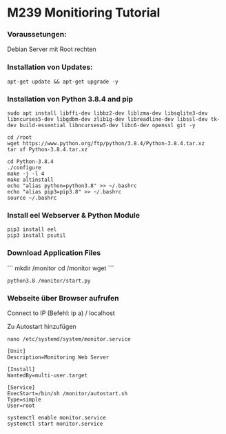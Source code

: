 <h1>M239 Monitioring Tutorial </h1>


<h3>Voraussetungen: </h3>
Debian Server mit Root rechten


<h3>Installation von Updates: </h3>

```
apt-get update && apt-get upgrade -y
```


<h3>Installation von Python 3.8.4 and pip </h3>

```
sudo apt install libffi-dev libbz2-dev liblzma-dev libsqlite3-dev libncurses5-dev libgdbm-dev zlib1g-dev libreadline-dev libssl-dev tk-dev build-essential libncursesw5-dev libc6-dev openssl git -y
```

```
cd /root
wget https://www.python.org/ftp/python/3.8.4/Python-3.8.4.tar.xz
tar xf Python-3.8.4.tar.xz
```

```
cd Python-3.8.4
./configure
make -j -l 4
make altinstall
echo "alias python=python3.8" >> ~/.bashrc
echo "alias pip3=pip3.8" >> ~/.bashrc
source ~/.bashrc
```

<h3>Install eel Webserver & Python Module </h3>

```
pip3 install eel
pip3 install psutil
```
<h3>Download Application Files</h3>
```
mkdir /monitor
cd /monitor
wget <Link>
```

```
python3.8 /monitor/start.py
```

<h3>Webseite über Browser aufrufen</h3>
Connect to IP (Befehl: ip a) / localhost

Zu Autostart hinzufügen

```
nano /etc/systemd/system/monitor.service
```

```
[Unit]
Description=Monitoring Web Server

[Install]
WantedBy=multi-user.target

[Service]
ExecStart=/bin/sh /monitor/autostart.sh
Type=simple
User=root
```

```
systemctl enable monitor.service
systemctl start monitor.service
```

